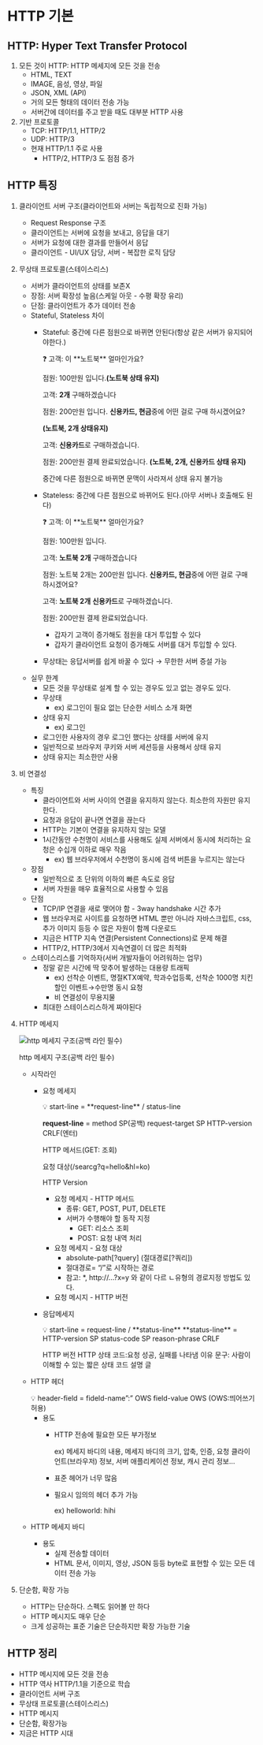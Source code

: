 # HTTP 기본

## HTTP: Hyper Text Transfer Protocol

1. 모든 것이 HTTP: HTTP 메세지에 모든 것을 전송
    - HTML, TEXT
    - IMAGE, 음성, 영상, 파일
    - JSON, XML (API)
    - 거의 모든 형태의 데이터 전송 가능
    - 서버간에 데이터를 주고 받을 때도 대부분 HTTP 사용
2. 기반 프로토콜
    - TCP: HTTP/1.1, HTTP/2
    - UDP: HTTP/3
    - 현재 HTTP/1.1 주로 사용
        - HTTP/2, HTTP/3 도 점점 증가

## HTTP 특징

1. 클라이언트 서버 구조(클라이언트와 서버는 독립적으로 진화 가능)
    - Request Response 구조
    - 클라이언트는 서버에 요청을 보내고, 응답을 대기
    - 서버가 요청에 대한 결과를 만들어서 응답
    - 클라이언트 - UI/UX 담당, 서버 - 복잡한 로직 담당
2. 무상태 프로토콜(스테이스리스)
    - 서버가 클라이언트의 상태를 보존X
    - 장점: 서버 확장성 높음(스케일 아웃 - 수평 확장 유리)
    - 단점: 클라이언트가 추가 데이터 전송
    - Stateful, Stateless 차이
        - Stateful: 중간에 다른 점원으로 바뀌면 안된다(항상 같은 서버가 유지되어야한다.)
            
            <aside>
            ❓ 고객: 이 **노트북** 얼마인가요?
            
            점원: 100만원 입니다.**(노트북 상태 유지)**
            
            고객: **2개** 구매하겠습니다
            
            점원: 200만원 입니다. **신용카드, 현금**중에 어떤 걸로 구매 하시겠어요?
            
            **(노트북, 2개 상태유지)**
            
            고객: **신용카드**로 구매하겠습니다.
            
            점원: 200만원 결제 완료되었습니다. **(노트북, 2개, 신용카드 상태 유지)**
            
            </aside>
            
            중간에 다른 점원으로 바뀌면 문맥이 사라져서 상태 유지 불가능
            
        - Stateless: 중간에 다른 점원으로 바뀌어도 된다.(아무 서버나 호출해도 된다)
            
            <aside>
            ❓ 고객: 이 **노트북** 얼마인가요?
            
            점원: 100만원 입니다.
            
            고객: **노트북** **2개** 구매하겠습니다
            
            점원: 노트북 2개는 200만원 입니다. **신용카드, 현금**중에 어떤 걸로 구매 하시겠어요?
            
            고객: **노트북 2개** **신용카드**로 구매하겠습니다.
            
            점원: 200만원 결제 완료되었습니다.
            
            </aside>
            
            - 갑자기 고객이 증가해도 점원을 대거 투입할 수 있다
            - 갑자기 클라이언트 요청이 증가해도 서버를 대거 투입할 수 있다.
        - 무상태는 응답서버를 쉽게 바꿀 수 있다 → 무한한 서버 증설 가능
    - 실무 한계
        - 모든 것을 무상태로 설계 할 수 있는 경우도 있고 없는 경우도 있다.
        - 무상태
            - ex) 로그인이 필요 없는 단순한 서비스 소개 화면
        - 상태 유지
            - ex) 로그인
        - 로그인한 사용자의 경우 로그인 했다는 상태를 서버에 유지
        - 일반적으로 브라우저 쿠키와 서버 세션등을 사용해서 상태 유지
        - 상태 유지는 최소한만 사용
3. 비 연결성
    - 특징
        - 클라이언트와 서버 사이의 연결을 유지하지 않는다. 최소한의 자원만 유지한다.
        - 요청과 응답이 끝나면 연결을 끊는다
        - HTTP는 기본이 연결을 유지하지 않는 모델
        - 1시간동안 수천명이 서비스를 사용해도 실제 서버에서 동시에 처리하는 요청은 수십개 이하로 매우 작음
            - ex) 웹 브라우저에서 수천명이 동시에 검색 버튼을 누르지는 않는다
    - 장점
        - 일반적으로 초 단위의 이하의 빠른 속도로 응답
        - 서버 자원을 매우 효율적으로 사용할 수 있음
    - 단점
        - TCP/IP 연결을 새로 맺어야 함  - 3way handshake 시간 추가
        - 웹 브라우저로 사이트를 요청하면 HTML 뿐만 아니라 자바스크립트, css, 추가 이미지 등등 수 많은 자원이 함께 다운로드
        - 지금은 HTTP 지속 연결(Persistent Connections)로 문제 해결
        - HTTP/2, HTTP/3에서 지속연결이 더 많은 최적화
    - 스테이스리스를 기억하자(서버 개발자들이 어려워하는 업무)
        - 정말 같은 시간에 딱 맞추어 발생하는 대용량 트래픽
            - ex) 선착순 이벤트, 명절KTX예약, 학과수업등록, 선착순 1000명 치킨 할인 이벤트→수만명 동시 요청
            - 비 연결성이 무용지물
        - 최대한 스테이스리스하게 짜야된다
4. HTTP 메세지
    
    ![http 메세지 구조(공백 라인 필수)](HTTP%20%E1%84%80%E1%85%B5%E1%84%87%E1%85%A9%E1%86%AB%20774dbdba72c84de0aea8031c78db3de9/Untitled.png)
    
    http 메세지 구조(공백 라인 필수)
    
    - 시작라인
        - 요청 메세지
            
            <aside>
            💡 start-line = **request-line** / status-line
            
            **request-line** = method SP(공백) request-target SP HTTP-version CRLF(엔터)
            
            HTTP 메서드(GET: 조회)
            
            요청 대상(/searcg?q=hello&hl=ko)
            
            HTTP Version
            
            </aside>
            
            - 요청 메세지 - HTTP 메서드
                - 종류: GET, POST, PUT, DELETE
                - 서버가 수행해야 할 동작 지정
                    - GET: 리소스 조회
                    - POST: 요청 내역 처리
            - 요청 메세지 - 요청 대상
                - absolute-path[?query] (절대경로[?쿼리])
                - 절대경로= “/”로 시작하는 경로
                - 참고: *, http://…?x=y 와 같이 다르 ㄴ유형의 경로지정 방법도 있다.
            - 요청 메시지 - HTTP 버전
        - 응답메세지
            
            <aside>
            💡 start-line = request-line / **status-line**
            **status-line** = HTTP-version SP status-code SP reason-phrase CRLF
            
            HTTP 버전
            HTTP 상태 코드:요청 성공, 실패를 나타냄
            이유 문구: 사람이 이해할 수 있는 짧은 상태 코드 설명 글
            
            </aside>
            
    - HTTP 헤더
        
        <aside>
        💡 header-field = fideld-name”:” OWS field-value OWS (OWS:띄어쓰기 허용)
        
        </aside>
        
        - 용도
            - HTTP 전송에 필요한 모든 부가정보
                
                ex) 메세지 바디의 내용, 메세지 바디의 크기, 압축, 인증, 요청 클라이언트(브라우저) 정보, 서버 애플리케이션 정보, 캐시 관리 정보…
                
            - 표준 헤어가 너무 많음
            - 필요시 임의의 헤더 추가 가능
                
                ex) helloworld: hihi
                
    - HTTP 메세지 바디
        - 용도
            - 실제 전송할 데이터
            - HTML 문서, 이미지, 영상, JSON 등등 byte로 표현할 수 있는 모든 데이터 전송 가능
5. 단순함, 확장 가능
    - HTTP는 단순하다. 스펙도 읽어볼 만 하다
    - HTTP 메시지도 매우 단순
    - 크게 성공하는 표준 기술은 단순하지만 확장 가능한 기술

## HTTP 정리

- HTTP 메시지에 모든 것을 전송
- HTTP 역사 HTTP/1.1을 기준으로 학습
- 클라이언트 서버 구조
- 무상태 프로토콜(스테이스리스)
- HTTP 메시지
- 단순함, 확장가능
- 지금은 HTTP 시대
